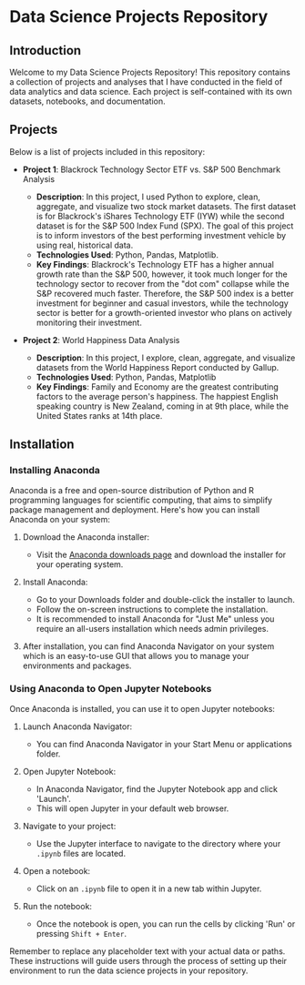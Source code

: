 # Data Science Projects Repository

## Introduction
Welcome to my Data Science Projects Repository! This repository contains a collection of projects and analyses that I have conducted in the field of data analytics and data science. Each project is self-contained with its own datasets, notebooks, and documentation.

## Projects
Below is a list of projects included in this repository:

- **Project 1**: Blackrock Technology Sector ETF vs. S&P 500 Benchmark Analysis
  - **Description**: In this project, I used Python to explore, clean, aggregate, and visualize two stock market datasets. The first dataset is for Blackrock's iShares Technology ETF (IYW) while the second dataset is for the S&P 500 Index Fund (SPX). The goal of this project is to inform investors of the best performing investment vehicle by using real, historical data.
  - **Technologies Used**: Python, Pandas, Matplotlib.
  - **Key Findings**: Blackrock's Technology ETF has a higher annual growth rate than the S&P 500, however, it took much longer for the technology sector to recover from the "dot com" collapse while the S&P recovered much faster. Therefore, the S&P 500 index is a better investment for beginner and casual investors, while the technology sector is better for a growth-oriented investor who plans on actively monitoring their investment.

- **Project 2**: World Happiness Data Analysis
  - **Description**: In this project, I explore, clean, aggregate, and visualize datasets from the World Happiness Report conducted by Gallup.
  - **Technologies Used**: Python, Pandas, Matplotlib
  - **Key Findings**: Family and Economy are the greatest contributing factors to the average person's happiness. The happiest English speaking country is New Zealand, coming in at 9th place, while the United States ranks at 14th place.

## Installation

### Installing Anaconda
Anaconda is a free and open-source distribution of Python and R programming languages for scientific computing, that aims to simplify package management and deployment. Here's how you can install Anaconda on your system:

1. Download the Anaconda installer:
   - Visit the [Anaconda downloads page](https://docs.anaconda.com/free/anaconda/install/windows.html) and download the installer for your operating system.

2. Install Anaconda:
   - Go to your Downloads folder and double-click the installer to launch.
   - Follow the on-screen instructions to complete the installation.
   - It is recommended to install Anaconda for "Just Me" unless you require an all-users installation which needs admin privileges.

3. After installation, you can find Anaconda Navigator on your system which is an easy-to-use GUI that allows you to manage your environments and packages.

### Using Anaconda to Open Jupyter Notebooks
Once Anaconda is installed, you can use it to open Jupyter notebooks:

1. Launch Anaconda Navigator:
   - You can find Anaconda Navigator in your Start Menu or applications folder.

2. Open Jupyter Notebook:
   - In Anaconda Navigator, find the Jupyter Notebook app and click 'Launch'.
   - This will open Jupyter in your default web browser.

3. Navigate to your project:
   - Use the Jupyter interface to navigate to the directory where your `.ipynb` files are located.

4. Open a notebook:
   - Click on an `.ipynb` file to open it in a new tab within Jupyter.

5. Run the notebook:
   - Once the notebook is open, you can run the cells by clicking 'Run' or pressing `Shift + Enter`.

Remember to replace any placeholder text with your actual data or paths. These instructions will guide users through the process of setting up their environment to run the data science projects in your repository.
